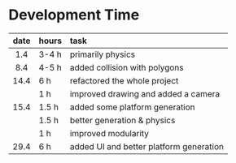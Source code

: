 # Development Time

| date | hours | task |
| :----:|:-----| :-----|
| 1.4 | 3-4 h | primarily physics |
| 8.4 | 4-5 h | added collision with polygons |
| 14.4 | 6 h | refactored the whole project |
|  | 1 h | improved drawing and added a camera |
| 15.4 | 1.5 h | added some platform generation |
|  | 1.5 h | better generation & physics |
|  | 1 h | improved modularity |
| 29.4 | 6 h | added UI and better platform generation |